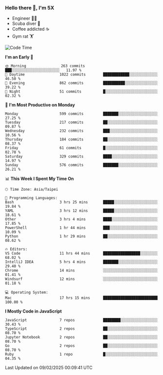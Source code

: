 ### Hello there 👋, I'm 5X

* Engineer 👨‍💻
* Scuba diver 🤿
* Coffee addicted ☕️
* Gym rat 🏋️

<!--START_SECTION:waka-->
![Code Time](http://img.shields.io/badge/Code%20Time-1%2C411%20hrs%2042%20mins-blue)

**I'm an Early 🐤** 

```text
🌞 Morning                263 commits         ███░░░░░░░░░░░░░░░░░░░░░░   11.97 % 
🌆 Daytime                1022 commits        ████████████░░░░░░░░░░░░░   46.50 % 
🌃 Evening                862 commits         ██████████░░░░░░░░░░░░░░░   39.22 % 
🌙 Night                  51 commits          █░░░░░░░░░░░░░░░░░░░░░░░░   02.32 % 
```
📅 **I'm Most Productive on Monday** 

```text
Monday                   599 commits         ███████░░░░░░░░░░░░░░░░░░   27.25 % 
Tuesday                  217 commits         ██░░░░░░░░░░░░░░░░░░░░░░░   09.87 % 
Wednesday                232 commits         ███░░░░░░░░░░░░░░░░░░░░░░   10.56 % 
Thursday                 184 commits         ██░░░░░░░░░░░░░░░░░░░░░░░   08.37 % 
Friday                   61 commits          █░░░░░░░░░░░░░░░░░░░░░░░░   02.78 % 
Saturday                 329 commits         ████░░░░░░░░░░░░░░░░░░░░░   14.97 % 
Sunday                   576 commits         ███████░░░░░░░░░░░░░░░░░░   26.21 % 
```


📊 **This Week I Spent My Time On** 

```text
🕑︎ Time Zone: Asia/Taipei

💬 Programming Languages: 
Bash                     3 hrs 25 mins       █████░░░░░░░░░░░░░░░░░░░░   19.84 % 
YAML                     3 hrs 12 mins       █████░░░░░░░░░░░░░░░░░░░░   18.61 % 
Other                    3 hrs 4 mins        ████░░░░░░░░░░░░░░░░░░░░░   17.85 % 
PowerShell               1 hr 44 mins        ███░░░░░░░░░░░░░░░░░░░░░░   10.09 % 
Python                   1 hr 29 mins        ██░░░░░░░░░░░░░░░░░░░░░░░   08.62 % 

🔥 Editors: 
VS Code                  11 hrs 44 mins      █████████████████░░░░░░░░   68.02 % 
IntelliJ IDEA            5 hrs 4 mins        ███████░░░░░░░░░░░░░░░░░░   29.40 % 
Chrome                   14 mins             ░░░░░░░░░░░░░░░░░░░░░░░░░   01.41 % 
Windsurf                 12 mins             ░░░░░░░░░░░░░░░░░░░░░░░░░   01.18 % 

💻 Operating System: 
Mac                      17 hrs 15 mins      █████████████████████████   100.00 % 
```

**I Mostly Code in JavaScript** 

```text
JavaScript               7 repos             ████████░░░░░░░░░░░░░░░░░   30.43 % 
TypeScript               2 repos             ██░░░░░░░░░░░░░░░░░░░░░░░   08.70 % 
Jupyter Notebook         2 repos             ██░░░░░░░░░░░░░░░░░░░░░░░   08.70 % 
Go                       2 repos             ██░░░░░░░░░░░░░░░░░░░░░░░   08.70 % 
Ruby                     1 repo              █░░░░░░░░░░░░░░░░░░░░░░░░   04.35 % 
```




 Last Updated on 09/02/2025 00:09:41 UTC
<!--END_SECTION:waka-->
